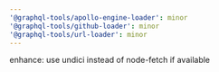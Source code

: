 ```yaml
---
'@graphql-tools/apollo-engine-loader': minor
'@graphql-tools/github-loader': minor
'@graphql-tools/url-loader': minor
---
```


enhance: use undici instead of node-fetch if available
